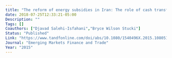 ```yaml
---
title: "The reform of energy subsidies in Iran: The role of cash transfers"
date: 2018-07-25T12:33:21-05:00
Description: ""
Tags: []
Coauthors: ["Djavad Salehi-Isfahani","Bryce Wilson Stucki"]
Status: "Published"
Link: "https://www.tandfonline.com/doi/abs/10.1080/1540496X.2015.1080512"
Journal: "Emerging Markets Finance and Trade"
Year: "2015"
---
```

